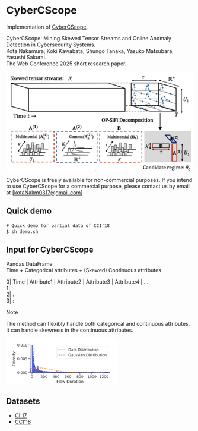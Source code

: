 # CyberCScope

Implementation of [CyberCScope]().

CyberCScope: Mining Skewed Tensor Streams and Online Anomaly Detection in Cybersecurity Systems.\
Kota Nakamura, Koki Kawabata, Shungo Tanaka, Yasuko Matsubara, Yasushi Sakurai.  
The Web Conference 2025 short research paper.

<img src="./_assets/op-sifi.png" width=600>

 CyberCScope is freely available for non-commercial purposes. 
 If you intend to use CyberCScope for a commercial purpose, please contact us by email at [kotaNakm0317@gmail.com]

## Quick demo
    # Quick demo for partial data of CCI'18
    $ sh demo.sh

## Input for CyberCScope
Pandas.DataFrame  
Time + Categorical attributes + (Skewed) Continuous attributes

0| Time | Attribute1 | Attribute2 | Attribute3 | Attribute4 | ...  
1|                                :  
2|                                :  
3|                                :  

> [!NOTE]  
> The method can flexibly handle both categorical and continuous attributes.  
> It can handle skewness in the continuous attributes.

<img src="./_assets/data_dist.png" width=300>

## Datasets
* [CI'17](https://drive.google.com/file/d/1yjNbQOhA_A4P88bLFCVHIL5eW5tJ1zNg/view?usp=drive_link)
* [CCI'18](https://drive.google.com/file/d/113vZifexP2ggPjALXOWet3Q5IglMyUXQ/view?usp=drive_link)
